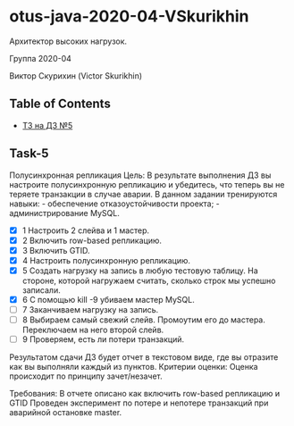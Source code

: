 # otus-java-2020-04-VSkurikhin

Архитектор высоких нагрузок.

Группа 2020-04

Виктор Скурихин (Victor Skurikhin)

## Table of Contents
- [ТЗ на ДЗ №5](#task-5)

## Task-5

Полусинхронная репликация
Цель: В результате выполнения ДЗ вы настроите полусинхронную репликацию и убедитесь, что теперь вы не теряете транзакции в случае аварии. В данном задании тренируются навыки: - обеспечение отказоустойчивости проекта; - администрирование MySQL.
  - [x] 1 Настроить 2 слейва и 1 мастер.
  - [x] 2 Включить row-based репликацию.
  - [x] 3 Включить GTID.
  - [x] 4 Настроить полусинхронную репликацию.
  - [x] 5 Создать нагрузку на запись в любую тестовую таблицу. На стороне, которой нагружаем считать, сколько строк мы успешно записали.
  - [x] 6 С помощью kill -9 убиваем мастер MySQL.
  - [ ] 7 Заканчиваем нагрузку на запись.
  - [ ] 8 Выбираем самый свежий слейв. Промоутим его до мастера. Переключаем на него второй слейв.
  - [ ] 9 Проверяем, есть ли потери транзакций.

Результатом сдачи ДЗ будет отчет в текстовом виде, где вы отразите как вы выполняли каждый из пунктов.
Критерии оценки: Оценка происходит по принципу зачет/незачет.

Требования:
В отчете описано как включить row-based репликацию и GTID
Проведен эксперимент по потере и непотере транзакций при аварийной остановке master.
